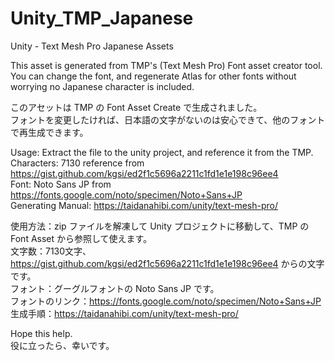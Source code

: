 # Unity_TMP_Japanese
Unity - Text Mesh Pro Japanese Assets  

This asset is generated from TMP's (Text Mesh Pro) Font asset creator tool.  
You can change the font, and regenerate Atlas for other fonts without worrying no Japanese character is included.

このアセットは TMP の Font Asset Create で生成されました。  
フォントを変更したければ、日本語の文字がないのは安心できて、他のフォントで再生成できます。

Usage: Extract the file to the unity project, and reference it from the TMP.  
Characters: 7130 reference from https://gist.github.com/kgsi/ed2f1c5696a2211c1fd1e1e198c96ee4  
Font: Noto Sans JP from https://fonts.google.com/noto/specimen/Noto+Sans+JP  
Generating Manual: https://taidanahibi.com/unity/text-mesh-pro/  

使用方法：zip ファイルを解凍して Unity プロジェクトに移動して、TMP の Font Asset から参照して使えます。  
文字数：7130文字、https://gist.github.com/kgsi/ed2f1c5696a2211c1fd1e1e198c96ee4 からの文字です。  
フォント：グーグルフォントの Noto Sans JP です。  
フォントのリンク：https://fonts.google.com/noto/specimen/Noto+Sans+JP  
生成手順：https://taidanahibi.com/unity/text-mesh-pro/

Hope this help.  
役に立ったら、幸いです。
